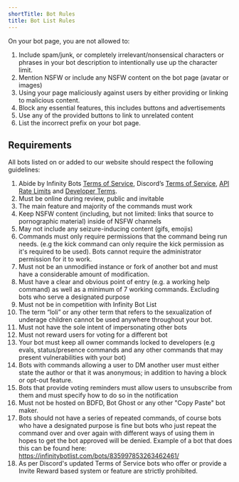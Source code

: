 ```yaml
---
shortTitle: Bot Rules
title: Bot List Rules
---
```


On your bot page, you are not allowed to:
  1. Include spam/junk, or completely irrelevant/nonsensical characters or phrases in your bot description to intentionally use up the character limit.
  2. Mention NSFW or include any NSFW content on the bot page (avatar or images)
  3. Using your page maliciously against users by either providing or linking to malicious content. 
  4. Block any essential features, this includes buttons and advertisements 
  5. Use any of the provided buttons to link to unrelated content 
  6. List the incorrect prefix on your bot page.

## Requirements
All bots listed on or added to our website should respect the following guidelines: 
  1. Abide by Infinity Bots [Terms of Service](https://infinitybotlist.com/terms), Discord’s [Terms of Service](https://discord.com/terms), [API Rate Limits](https://discord.com/developers/docs/topics/rate-limits) and [Developer Terms](https://discord.com/developers/docs/legal). 
  2. Must be online during review, public and invitable
  3. The main feature and majority of the commands must work
  4. Keep NSFW content (including, but not limited: links that source to pornographic material) inside of NSFW channels
  5. May not include any seizure-inducing content (gifs, emojis)
  6. Commands must only require permissions that the command being run needs. (e.g the kick command can only require the kick permission as it's required to be used). Bots cannot require the administrator permission for it to work.
  7. Must not be an unmodified instance or fork of another bot and must have a considerable amount of modification. 
  8. Must have a clear and obvious point of entry (e.g. a working help command) as well as a minimum of 7 working commands. Excluding bots who serve a designated purpose
  9. Must not be in competition with Infinity Bot List
  10. The term “loli” or any other term that refers to the sexualization of underage children cannot be used anywhere throughout your bot. 
  11. Must not have the sole intent of impersonating other bots 
  12. Must not reward users for voting for a different bot
  13. Your bot must keep all owner commands locked to developers (e.g evals, status/presence commands and any other commands that may present vulnerabilities with your bot)
  14. Bots with commands allowing a user to DM another user must either state the author or that it was anonymous; in addition to having a block or opt-out feature.
  15. Bots that provide voting reminders must allow users to unsubscribe from them and must specify how to do so in the notification
  16. Must not be hosted on BDFD, Bot Ghost or any other "Copy Paste" bot maker.
  17. Bots should not have a series of repeated commands, of course bots who have a designated purpose is fine but bots who just repeat the command over and over again with different ways of using them in hopes to get the bot approved will be denied. Example of a bot that does this can be found here: <https://infinitybotlist.com/bots/835997853263462461/>
  18. As per Discord's updated Terms of Service bots who offer or provide a Invite Reward based system or feature are strictly prohibited.

